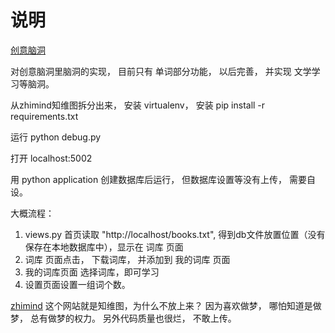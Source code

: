 ﻿# 说明

[创意脑洞](http://sndnyang.github.io/NaoDong-list.html)

对创意脑洞里脑洞的实现， 目前只有 单词部分功能， 以后完善， 并实现 文学学习等脑洞。

从zhimind知维图拆分出来， 安装 virtualenv， 安装 pip install -r requirements.txt

运行 python debug.py  

打开 localhost:5002

用 python application 创建数据库后运行， 但数据库设置等没有上传， 需要自设。

大概流程：

1. views.py 首页读取 "http://localhost/books.txt", 得到db文件放置位置（没有保存在本地数据库中），显示在 词库 页面
2. 词库 页面点击， 下载词库， 并添加到 我的词库 页面
3. 我的词库页面 选择词库，即可学习
4. 设置页面设置一组词个数。

[zhimind](http://zhimind.com) 这个网站就是知维图，为什么不放上来？ 因为喜欢做梦， 哪怕知道是做梦， 总有做梦的权力。 另外代码质量也很烂， 不敢上传。